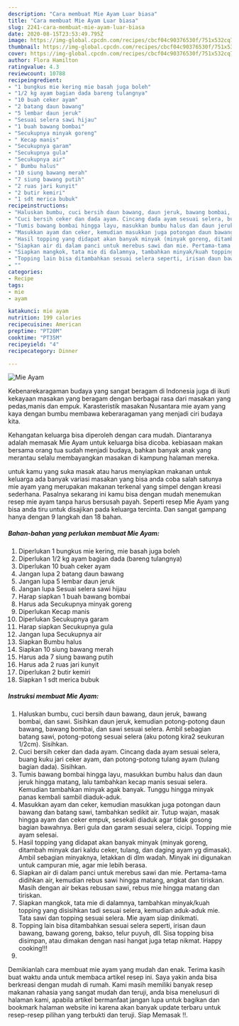 ```yaml
---
description: "Cara membuat Mie Ayam Luar biasa"
title: "Cara membuat Mie Ayam Luar biasa"
slug: 2241-cara-membuat-mie-ayam-luar-biasa
date: 2020-08-15T23:53:49.795Z
image: https://img-global.cpcdn.com/recipes/cbcf04c90376530f/751x532cq70/mie-ayam-foto-resep-utama.jpg
thumbnail: https://img-global.cpcdn.com/recipes/cbcf04c90376530f/751x532cq70/mie-ayam-foto-resep-utama.jpg
cover: https://img-global.cpcdn.com/recipes/cbcf04c90376530f/751x532cq70/mie-ayam-foto-resep-utama.jpg
author: Flora Hamilton
ratingvalue: 4.3
reviewcount: 10788
recipeingredient:
- "1 bungkus mie kering mie basah juga boleh"
- "1/2 kg ayam bagian dada bareng tulangnya"
- "10 buah ceker ayam"
- "2 batang daun bawang"
- "5 lembar daun jeruk"
- "Sesuai selera sawi hijau"
- "1 buah bawang bombai"
- "Secukupnya minyak goreng"
- " Kecap manis"
- "Secukupnya garam"
- "Secukupnya gula"
- "Secukupnya air"
- " Bumbu halus"
- "10 siung bawang merah"
- "7 siung bawang putih"
- "2 ruas jari kunyit"
- "2 butir kemiri"
- "1 sdt merica bubuk"
recipeinstructions:
- "Haluskan bumbu, cuci bersih daun bawang, daun jeruk, bawang bombai, dan sawi. Sisihkan daun jeruk, kemudian potong-potong daun bawang, bawang bombai, dan sawi sesuai selera. Ambil sebagian batang sawi, potong-potong sesuai selera (aku potong kira2 seukuran 1/2cm). Sisihkan."
- "Cuci bersih ceker dan dada ayam. Cincang dada ayam sesuai selera, buang kuku jari ceker ayam, dan potong-potong tulang ayam (tulang bagian dada). Sisihkan."
- "Tumis bawang bombai hingga layu, masukkan bumbu halus dan daun jeruk hingga matang, lalu tambahkan kecap manis sesuai selera. Kemudian tambahkan minyak agak banyak. Tunggu hingga minyak panas kembali sambil diaduk-aduk."
- "Masukkan ayam dan ceker, kemudian masukkan juga potongan daun bawang dan batang sawi, tambahkan sedikit air. Tutup wajan, masak hingga ayam dan ceker empuk, sesekali diaduk agar tidak gosong bagian bawahnya. Beri gula dan garam sesuai selera, cicipi. Topping mie ayam selesai."
- "Hasil topping yang didapat akan banyak minyak (minyak goreng, ditambah minyak dari kaldu ceker, tulang, dan daging ayam yg dimasak). Ambil sebagian minyaknya, letakkan di dlm wadah. Minyak ini digunakan untuk campuran mie, agar mie lebih berasa."
- "Siapkan air di dalam panci untuk merebus sawi dan mie. Pertama-tama didihkan air, kemudian rebus sawi hingga matang, angkat dan tiriskan. Masih dengan air bekas rebusan sawi, rebus mie hingga matang dan tiriskan."
- "Siapkan mangkok, tata mie di dalamnya, tambahkan minyak/kuah topping yang disisihkan tadi sesuai selera, kemudian aduk-aduk mie. Tata sawi dan topping sesuai selera. Mie ayam siap dinikmati."
- "Topping lain bisa ditambahkan sesuai selera seperti, irisan daun bawang, bawang goreng, bakso, telur puyuh, dll. Sisa topping bisa disimpan, atau dimakan dengan nasi hangat juga tetap nikmat. Happy cooking!!!"
- ""
categories:
- Recipe
tags:
- mie
- ayam

katakunci: mie ayam 
nutrition: 199 calories
recipecuisine: American
preptime: "PT20M"
cooktime: "PT35M"
recipeyield: "4"
recipecategory: Dinner

---
```



![Mie Ayam](https://img-global.cpcdn.com/recipes/cbcf04c90376530f/751x532cq70/mie-ayam-foto-resep-utama.jpg)

Kebenarekaragaman budaya yang sangat beragam di Indonesia juga di ikuti kekayaan masakan yang beragam dengan berbagai rasa dari masakan yang pedas,manis dan empuk. Karasteristik masakan Nusantara mie ayam yang kaya dengan bumbu membawa keberaragaman yang menjadi ciri budaya kita.


Kehangatan keluarga bisa diperoleh dengan cara mudah. Diantaranya adalah memasak Mie Ayam untuk keluarga bisa dicoba. kebiasaan makan bersama orang tua sudah menjadi budaya, bahkan banyak anak yang merantau selalu membayangkan masakan di kampung halaman mereka.



untuk kamu yang suka masak atau harus menyiapkan makanan untuk keluarga ada banyak variasi masakan yang bisa anda coba salah satunya mie ayam yang merupakan makanan terkenal yang simpel dengan kreasi sederhana. Pasalnya sekarang ini kamu bisa dengan mudah menemukan resep mie ayam tanpa harus bersusah payah.
Seperti resep Mie Ayam yang bisa anda tiru untuk disajikan pada keluarga tercinta. Dan sangat gampang hanya dengan 9 langkah dan 18 bahan.


<!--inarticleads1-->

##### Bahan-bahan yang perlukan membuat Mie Ayam:

1. Diperlukan 1 bungkus mie kering, mie basah juga boleh
1. Diperlukan 1/2 kg ayam bagian dada (bareng tulangnya)
1. Diperlukan 10 buah ceker ayam
1. Jangan lupa 2 batang daun bawang
1. Jangan lupa 5 lembar daun jeruk
1. Jangan lupa Sesuai selera sawi hijau
1. Harap siapkan 1 buah bawang bombai
1. Harus ada Secukupnya minyak goreng
1. Diperlukan  Kecap manis
1. Diperlukan Secukupnya garam
1. Harap siapkan Secukupnya gula
1. Jangan lupa Secukupnya air
1. Siapkan  Bumbu halus
1. Siapkan 10 siung bawang merah
1. Harus ada 7 siung bawang putih
1. Harus ada 2 ruas jari kunyit
1. Diperlukan 2 butir kemiri
1. Siapkan 1 sdt merica bubuk




<!--inarticleads2-->

##### Instruksi membuat  Mie Ayam:

1. Haluskan bumbu, cuci bersih daun bawang, daun jeruk, bawang bombai, dan sawi. Sisihkan daun jeruk, kemudian potong-potong daun bawang, bawang bombai, dan sawi sesuai selera. Ambil sebagian batang sawi, potong-potong sesuai selera (aku potong kira2 seukuran 1/2cm). Sisihkan.
1. Cuci bersih ceker dan dada ayam. Cincang dada ayam sesuai selera, buang kuku jari ceker ayam, dan potong-potong tulang ayam (tulang bagian dada). Sisihkan.
1. Tumis bawang bombai hingga layu, masukkan bumbu halus dan daun jeruk hingga matang, lalu tambahkan kecap manis sesuai selera. Kemudian tambahkan minyak agak banyak. Tunggu hingga minyak panas kembali sambil diaduk-aduk.
1. Masukkan ayam dan ceker, kemudian masukkan juga potongan daun bawang dan batang sawi, tambahkan sedikit air. Tutup wajan, masak hingga ayam dan ceker empuk, sesekali diaduk agar tidak gosong bagian bawahnya. Beri gula dan garam sesuai selera, cicipi. Topping mie ayam selesai.
1. Hasil topping yang didapat akan banyak minyak (minyak goreng, ditambah minyak dari kaldu ceker, tulang, dan daging ayam yg dimasak). Ambil sebagian minyaknya, letakkan di dlm wadah. Minyak ini digunakan untuk campuran mie, agar mie lebih berasa.
1. Siapkan air di dalam panci untuk merebus sawi dan mie. Pertama-tama didihkan air, kemudian rebus sawi hingga matang, angkat dan tiriskan. Masih dengan air bekas rebusan sawi, rebus mie hingga matang dan tiriskan.
1. Siapkan mangkok, tata mie di dalamnya, tambahkan minyak/kuah topping yang disisihkan tadi sesuai selera, kemudian aduk-aduk mie. Tata sawi dan topping sesuai selera. Mie ayam siap dinikmati.
1. Topping lain bisa ditambahkan sesuai selera seperti, irisan daun bawang, bawang goreng, bakso, telur puyuh, dll. Sisa topping bisa disimpan, atau dimakan dengan nasi hangat juga tetap nikmat. Happy cooking!!!
1. 




Demikianlah cara membuat mie ayam yang mudah dan enak. Terima kasih buat waktu anda untuk membaca artikel resep ini. Saya yakin anda bisa berkreasi dengan mudah di rumah. Kami masih memiliki banyak resep makanan rahasia yang sangat mudah dan teruji, anda bisa menelusuri di halaman kami, apabila artikel bermanfaat jangan lupa untuk bagikan dan bookmark halaman website ini karena akan banyak update terbaru untuk resep-resep pilihan yang terbukti dan teruji. Siap Memasak !!. 
